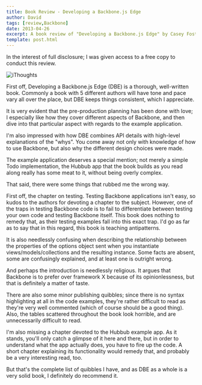 ```yaml
---
title: Book Review - Developing a Backbone.js Edge
author: David
tags: [review,Backbone]
date: 2013-04-26
excerpt: A book review of "Developing a Backbone.js Edge" by Casey Foster et al
template: post.html
---
```


In the interest of full disclosure; I was given access to a free copy to conduct this review.

![iThoughts](../../img/backbonejsedge.jpg)

First off, Developing a Backbone.js Edge (DBE) is a thorough, well-written book. Commonly a book with 5 different authors will have tone and pace vary all over the place, but DBE keeps things consistent, which I appreciate.

It is very evident that the pre-production planning has been done with love; I especially like how they cover different aspects of Backbone, and then dive into that particular aspect with regards to the example application.

I'm also impressed with how DBE combines API details with high-level explanations of the "whys". You come away not only with knowledge of how to use Backbone, but also why the different design choices were made.

The example application deserves a special mention; not merely a simple Todo implementation, the Hubbub app that the book builds as you read along really has some meat to it, without being overly complex.

That said, there were some things that rubbed me the wrong way.

First off, the chapter on testing. Testing Backbone applications isn't easy, so kudos to the authors for devoting a chapter to the subject. However, one of the traps in testing Backbone code is to fail to differentiate between testing your own code and testing Backbone itself. This book does nothing to remedy that, as their testing examples fall into this exact trap. I'd go as far as to say that in this regard, this book is teaching antipatterns.

It is also needlessly confusing when describing the relationship between the properties of the options object sent when you instantiate views/models/collections and the resulting instance. Some facts are absent, some are confusingly explained, and at least one is outright wrong.

And perhaps the introduction is needlessly religious. It argues that Backbone is to prefer over framework X because of its opinionlessness, but that is definitely a matter of taste.

There are also some minor publishing quibbles; since there is no syntax highlighting at all in the code examples, they're rather difficult to read as they're very well commented (which of course should be a good thing). Also, the tables scattered throughout the book look horrible, and are unnecessarily difficult to read.

I'm also missing a chapter devoted to the Hubbub example app. As it stands, you'll only catch a glimpse of it here and there, but in order to understand what the app actually does, you have to fire up the code. A short chapter explaining its functionality would remedy that, and probably be a very interesting read, too.

But that's the complete list of quibbles I have, and as DBE as a whole is a very solid book, I definitely do recommend it.
